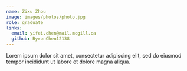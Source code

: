 ```yaml
---
name: Zixu Zhou
image: images/photos/photo.jpg
role: graduate
links:
  email: yifei.chen@mail.mcgill.ca
  github: ByronChen12138
---
```


Lorem ipsum dolor sit amet, consectetur adipiscing elit, sed do eiusmod tempor incididunt ut labore et dolore magna aliqua.
